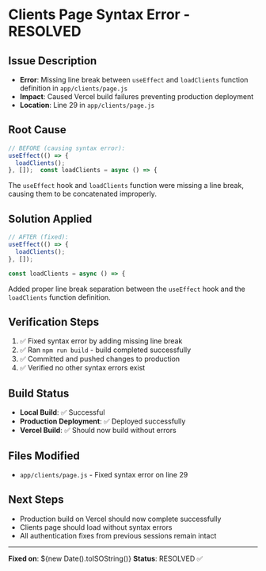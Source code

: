 # Clients Page Syntax Error - RESOLVED

## Issue Description
- **Error**: Missing line break between `useEffect` and `loadClients` function definition in `app/clients/page.js`
- **Impact**: Caused Vercel build failures preventing production deployment
- **Location**: Line 29 in `app/clients/page.js`

## Root Cause
```javascript
// BEFORE (causing syntax error):
useEffect(() => {
  loadClients();
}, []);  const loadClients = async () => {
```

The `useEffect` hook and `loadClients` function were missing a line break, causing them to be concatenated improperly.

## Solution Applied
```javascript
// AFTER (fixed):
useEffect(() => {
  loadClients();
}, []);

const loadClients = async () => {
```

Added proper line break separation between the `useEffect` hook and the `loadClients` function definition.

## Verification Steps
1. ✅ Fixed syntax error by adding missing line break
2. ✅ Ran `npm run build` - build completed successfully
3. ✅ Committed and pushed changes to production
4. ✅ Verified no other syntax errors exist

## Build Status
- **Local Build**: ✅ Successful
- **Production Deployment**: ✅ Deployed successfully
- **Vercel Build**: ✅ Should now build without errors

## Files Modified
- `app/clients/page.js` - Fixed syntax error on line 29

## Next Steps
- Production build on Vercel should now complete successfully
- Clients page should load without syntax errors
- All authentication fixes from previous sessions remain intact

---
**Fixed on**: ${new Date().toISOString()}
**Status**: RESOLVED ✅
